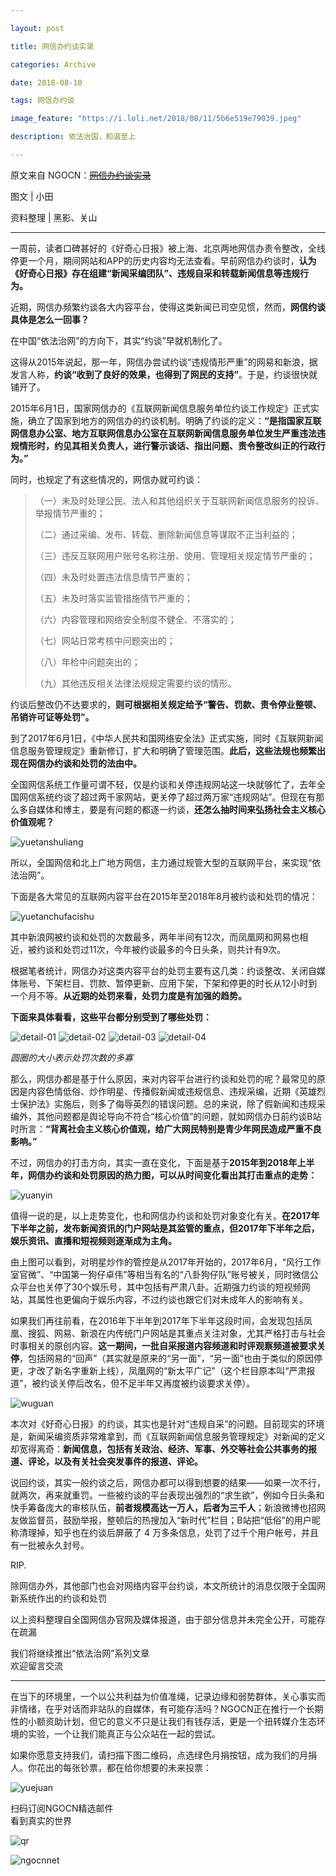 ```yaml
---

layout: post

title: 网信办约谈实录

categories: Archive

date: 2018-08-10

tags: 网信办约谈

image_feature: "https://i.loli.net/2018/08/11/5b6e519e79039.jpeg"

description: 依法治国，和谐至上

---
```


原文来自 NGOCN：~~[网信办约谈实录](https://mp.weixin.qq.com/s/QCCiVzWpVribGiKjkaJMAA)~~

图文 \| 小田

资料整理 \| 黑影、关山

---

一周前，读者口碑甚好的《好奇心日报》被上海、北京两地网信办责令整改，全线停更一个月，期间网站和APP的历史内容均无法查看。早前网信办约谈时，**认为《好奇心日报》存在组建“新闻采编团队”、违规自采和转载新闻信息等违规行为。**

近期，网信办频繁约谈各大内容平台，使得这类新闻已司空见惯，然而，**网信约谈具体是怎么一回事？**

在中国“依法治网”的方向下，其实“约谈”早就机制化了。

这得从2015年说起，那一年，网信办尝试约谈“违规情形严重”的网易和新浪，据发言人称，**约谈“收到了良好的效果，也得到了网民的支持”**。于是，约谈很快就铺开了。

2015年6月1日，国家网信办的《互联网新闻信息服务单位约谈工作规定》正式实施，确立了国家到地方的网信办的约谈机制。明确了约谈的定义：**“是指国家互联网信息办公室、地方互联网信息办公室在互联网新闻信息服务单位发生严重违法违规情形时，约见其相关负责人，进行警示谈话、指出问题、责令整改纠正的行政行为。”**

同时，也规定了有这些情况的，网信办就可约谈：

> （一）未及时处理公民、法人和其他组织关于互联网新闻信息服务的投诉、举报情节严重的；
>
> （二）通过采编、发布、转载、删除新闻信息等谋取不正当利益的；
>
> （三）违反互联网用户账号名称注册、使用、管理相关规定情节严重的；
>
> （四）未及时处置违法信息情节严重的；
> 
> （五）未及时落实监管措施情节严重的；
>
> （六）内容管理和网络安全制度不健全、不落实的；
>
> （七）网站日常考核中问题突出的；
>
> （八）年检中问题突出的；
>
> （九）其他违反相关法律法规规定需要约谈的情形。

约谈后整改仍不达要求的，**则可根据相关规定给予“警告、罚款、责令停业整顿、吊销许可证等处罚”。**

到了2017年6月1日，《中华人民共和国网络安全法》正式实施，同时《互联网新闻信息服务管理规定》重新修订，扩大和明确了管理范围。**此后，这些法规也频繁出现在网信办约谈和处罚的法由中。**

全国网信系统工作量可谓不轻，仅是约谈和关停违规网站这一块就够忙了，去年全国网信系统约谈了超过两千家网站，更关停了超过两万家“违规网站”。但现在有那么多自媒体和博主，要是有问题的都逐一约谈，**还怎么抽时间来弘扬社会主义核心价值观呢？**

![yuetanshuliang](https://i.loli.net/2018/08/11/5b6e519e79039.jpeg)

所以，全国网信和北上广地方网信，主力通过规管大型的互联网平台，来实现“依法治网”。

下面是各大常见的互联网内容平台在2015年至2018年8月被约谈和处罚的情况：

![yuetanchufacishu](https://i.loli.net/2018/08/11/5b6e51c1e3fb4.jpeg)

其中新浪网被约谈和处罚的次数最多，两年半间有12次，而凤凰网和网易也相近，被约谈和处罚过11次，今年被约谈最多的今日头条，则共计有9次。

根据笔者统计，网信办对这类内容平台的处罚主要有这几类：约谈整改、关闭自媒体账号、下架栏目、罚款、暂停更新、应用下架，下架和停更的时长从12小时到一个月不等。**从近期的处罚来看，处罚力度是有加强的趋势。**

**下面来具体看看，这些平台都分别受到了哪些处罚：**

![detail-01](https://i.loli.net/2018/08/11/5b6e52232588b.jpeg)
![detail-02](https://i.loli.net/2018/08/11/5b6e522745881.jpeg)
![detail-03](https://i.loli.net/2018/08/11/5b6e522b2a311.jpeg)
![detail-04](https://i.loli.net/2018/08/11/5b6e522f422a3.jpeg)
*<figcaption>圆圈的大小表示处罚次数的多寡</figcaption>*

那么，网信办都是基于什么原因，来对内容平台进行约谈和处罚的呢？最常见的原因是内容色情低俗、炒作明星、传播假新闻或违规信息、违规采编，近期《英雄烈士保护法》实施后，则多了侮辱英烈的错误问题。总的来说，除了假新闻和违规采编外，其他问题都是舆论导向不符合“核心价值”的问题，就如网信办日前约谈B站时所言：**“背离社会主义核心价值观，给广大网民特别是青少年网民造成严重不良影响。”**

不过，网信办的打击方向，其实一直在变化，下面是基于**2015年到2018年上半年，网信办约谈和处罚原因的热力图，可以从时间变化看出其打击重点的走势：**

![yuanyin](https://i.loli.net/2018/08/11/5b6e5280ceb10.jpeg)

值得一说的是，以上走势变化，也和网信办约谈和处罚对象变化有关。**在2017年下半年之前，发布新闻资讯的门户网站是其监管的重点，但2017年下半年之后，娱乐资讯、直播和短视频则逐渐成为主角。**

由上图可以看到，对明星炒作的管控是从2017年开始的，2017年6月，“风行工作室官微”、“中国第一狗仔卓伟”等相当有名的“八卦狗仔队”账号被关，同时微信公众平台也关停了30个娱乐号，其中包括有严肃八卦。近期强力约谈的短视频网站，其属性也更偏向于娱乐内容，不过约谈也跟它们对未成年人的影响有关。

如果我们再往前看，在2016年下半年到2017年下半年这段时间，会发现包括凤凰、搜狐、网易、新浪在内传统门户网站是其重点关注对象，尤其严格打击与社会时事相关的原创内容。**这一期间，一批自采报道内容频道和时评观察频道被要求关停**，包括网易的“回声”（其实就是原来的“另一面”，“另一面”也由于类似的原因停更，才改了新名字重新上线），凤凰网的“新太平广记”（这个栏目原本叫“严肃报道”，被约谈关停后改名，但不足半年又再度被约谈要求关停）。

![wuguan](https://i.loli.net/2018/08/11/5b6e52c062818.jpeg)

本次对《好奇心日报》的约谈，其实也是针对“违规自采”的问题。目前现实的环境是，新闻采编资质非常难拿到，而《互联网新闻信息服务管理规定》对新闻的定义却宽得离奇：**新闻信息，包括有关政治、经济、军事、外交等社会公共事务的报道、评论，以及有关社会突发事件的报道、评论。**

说回约谈，其实一般约谈之后，网信办都可以得到想要的结果——如果一次不行，就两次，再来就重罚。一些被约谈的平台表现出强烈的“求生欲”，例如今日头条和快手筹备庞大的审核队伍，**前者规模高达一万人，后者为三千人**；新浪微博也招网友做监督员，鼓励举报，整顿后的热搜加入“新时代”栏目；B站把“低俗”的用户昵称清理掉，知乎也在约谈后屏蔽了 4 万多条信息，处罚了过千个用户帐号，并且有一批被永久封号。

<figcaption>RIP.</figcaption>

除网信办外，其他部门也会对网络内容平台约谈，本文所统计的消息仅限于全国网新系统作出的约谈和处罚

以上资料整理自全国网信办官网及媒体报道，由于部分信息并未完全公开，可能存在疏漏

<figcaption>我们将继续推出“依法治网”系列文章</figcaption>
<figcaption>欢迎留言交流</figcaption>

---

在当下的环境里，一个以公共利益为价值准绳，记录边缘和弱势群体，关心事实而非情绪，在乎对话而非站队的自媒体，有可能存活吗？NGOCN正在推行一个长期性的小额资助计划，但它的意义不只是让我们有钱存活，更是一个扭转媒介生态环境的实验，一个让我们能真正与公众站在一起的尝试。

如果你愿意支持我们，请扫描下图二维码，点选绿色月捐按钮，成为我们的月捐人。你花出的每张钞票，都在给你想要的未来投票：

![yuejuan](https://i.loli.net/2018/08/11/5b6e53552ff5b.jpeg)

<figcaption>扫码订阅NGOCN精选邮件</figcaption>
<figcaption>看到真实的世界</figcaption>

![qr](https://i.loli.net/2018/08/11/5b6e537e88d91.jpeg)

![ngocnnet](https://i.loli.net/2018/08/11/5b6e53c61fef4.gif)
